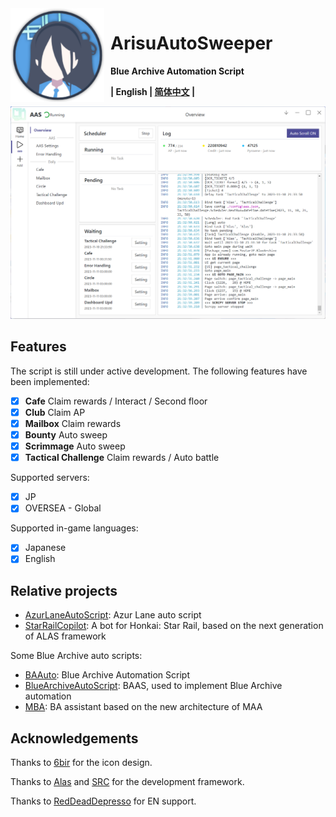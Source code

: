 <img width="150" height="150" align="left" style="float: left; margin: 0 10px 0 0;" alt="AAS icon" src="docs/resources/aas_icon.svg"/>

# ArisuAutoSweeper

**Blue Archive Automation Script**

**| English | [简体中文](README.md) |**

![gui_en.png](docs/resources/gui_en.png)

## Features

The script is still under active development. The following features have been implemented:

- [x] **Cafe** Claim rewards / Interact / Second floor
- [x] **Club** Claim AP
- [x] **Mailbox** Claim rewards
- [x] **Bounty** Auto sweep
- [x] **Scrimmage** Auto sweep
- [x] **Tactical Challenge** Claim rewards / Auto battle

Supported servers:

- [x] JP
- [x] OVERSEA - Global

Supported in-game languages:

- [x] Japanese
- [x] English

## Relative projects

- [AzurLaneAutoScript](https://github.com/LmeSzinc/AzurLaneAutoScript): Azur Lane auto script
- [StarRailCopilot](https://github.com/LmeSzinc/StarRailCopilot): A bot for Honkai: Star Rail, based on the next
  generation of ALAS framework

Some Blue Archive auto scripts:

- [BAAuto](https://github.com/RedDeadDepresso/BAAuto): Blue Archive Automation Script
- [BlueArchiveAutoScript](https://github.com/pur1fying/blue_archive_auto_script): BAAS, used to implement Blue Archive
  automation
- [MBA](https://github.com/MaaAssistantArknights/MBA): BA assistant based on the new architecture of MAA

## Acknowledgements

Thanks to [6bir](https://github.com/6bir) for the icon design.

Thanks to [Alas](https://github.com/LmeSzinc/AzurLaneAutoScript) and [SRC](https://github.com/LmeSzinc/StarRailCopilot)
for the development framework.

Thanks to [RedDeadDepresso](https://github.com/RedDeadDepresso) for EN support.
